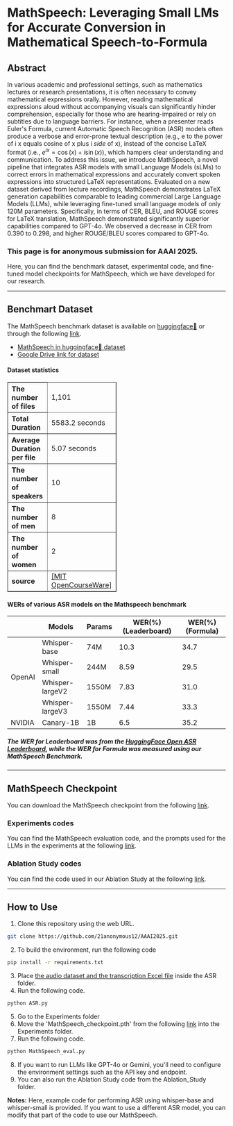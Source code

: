 # MathSpeech: Leveraging Small LMs for Accurate Conversion in Mathematical Speech-to-Formula

## Abstract
In various academic and professional settings, such as mathematics lectures or research presentations, it is often necessary to convey mathematical expressions orally. However, reading mathematical expressions aloud without accompanying visuals can significantly hinder comprehension, especially for those who are hearing-impaired or rely on subtitles due to language barriers. For instance, when a presenter reads Euler's Formula, current Automatic Speech Recognition (ASR) models often produce a verbose and error-prone textual description (e.g., e to the power of i x equals cosine of x plus i $\textit{side}$ of x), instead of the concise LaTeX format (i.e., $e^{ix} = \cos(x) + i\sin(x)$), which hampers clear understanding and communication. To address this issue, we introduce MathSpeech, a novel pipeline that integrates ASR models with small Language Models (sLMs) to correct errors in mathematical expressions and accurately convert spoken expressions into structured LaTeX representations. Evaluated on a new dataset derived from lecture recordings, MathSpeech demonstrates LaTeX generation capabilities comparable to leading commercial Large Language Models (LLMs), while leveraging fine-tuned small language models of only 120M parameters.
Specifically, in terms of CER, BLEU, and ROUGE scores for LaTeX translation, MathSpeech demonstrated significantly superior capabilities compared to GPT-4o. We observed a decrease in CER from 0.390 to 0.298, and higher ROUGE/BLEU scores compared to GPT-4o.

### This page is for anonymous submission for AAAI 2025.

Here, you can find the benchmark dataset, experimental code, and fine-tuned model checkpoints for MathSpeech, which we have developed for our research.

---

## Benchmart Dataset
The MathSpeech benchmark dataset is available on [huggingface🤗](https://huggingface.co/datasets/1anonymous1/MathSpeech) or through the following [link](https://drive.google.com/drive/folders/1WNm3UfADE19zOOo_HYAQbFB6ah9-MzXT?usp=sharing).

- [MathSpeech in huggingface🤗 dataset](https://huggingface.co/datasets/1anonymous1/MathSpeech)
- [Google Drive link for dataset](https://drive.google.com/drive/folders/1WNm3UfADE19zOOo_HYAQbFB6ah9-MzXT?usp=sharing)


#### Dataset statistics
<table border="1" style="border-collapse: collapse; width: 50%;">
    <thead>
        <tr>
            <th style="text-align: left;">The number of files</th>
            <td>1,101</td>
        </tr>
    </thead>
    <thead>
        <tr>
            <th style="text-align: left;">Total Duration</th>
            <td>5583.2 seconds</td>
        </tr>
    </thead>
    <tbody>
        <tr>
            <th style="text-align: left;">Average Duration per file</th>
            <td>5.07 seconds</td>
        </tr>
        <tr>
            <th style="text-align: left;">The number of speakers</th>
            <td>10</td>
        </tr>
        <tr>
            <th style="text-align: left;">The number of men</th>
            <td>8</td>
        </tr>
        <tr>
            <th style="text-align: left;">The number of women</th>
            <td>2</td>
        </tr>
        <tr>
            <th style="text-align: left;">source</th>
            <td><a href="https://www.youtube.com/@mitocw" target="_blank">[MIT OpenCourseWare]</td>
        </tr>
    </tbody>
</table>



#### WERs of various ASR models on the Mathspeech benchmark
<table style="width:100%; border-collapse: collapse;">
  <thead>
    <tr>
      <th></th>
      <th>Models</th>
      <th>Params</th>
      <th>WER(%) (Leaderboard)</th>
      <th>WER(%) (Formula)</th>
    </tr>
  </thead>
  <tbody>
    <tr>
      <td rowspan="4">OpenAI</td>
      <td>Whisper-base</td>
      <td>74M</td>
      <td>10.3</td>
      <td>34.7</td>
    </tr>
    <tr>
      <td>Whisper-small</td>
      <td>244M</td>
      <td>8.59</td>
      <td>29.5</td>
    </tr>
    <tr>
      <td>Whisper-largeV2</td>
      <td>1550M</td>
      <td>7.83</td>
      <td>31.0</td>
    </tr>
    <tr>
      <td>Whisper-largeV3</td>
      <td>1550M</td>
      <td>7.44</td>
      <td>33.3</td>
    </tr>
    <tr>
      <td>NVIDIA</td>
      <td>Canary-1B</td>
      <td>1B</td>
      <td>6.5</td>
      <td>35.2</td>
    </tr>
  </tbody>
</table>

##### The WER for Leaderboard was from the [HuggingFace Open ASR Leaderboard](https://huggingface.co/spaces/hf-audio/open_asr_leaderboard), while the WER for Formula was measured using our MathSpeech Benchmark.


---
## MathSpeech Checkpoint
You can download the MathSpeech checkpoint from the following [link](https://drive.google.com/file/d/1y2SoovDDRSB36paRHUE995wysvZ-1nch/view?usp=sharing).

### Experiments codes

You can find the MathSpeech evaluation code, and the prompts used for the LLMs in the experiments at the following [link](https://github.com/21anonymous12/AAAI2025/tree/main/Experiments).

### Ablation Study codes

You can find the code used in our Ablation Study at the following [link](https://github.com/21anonymous12/AAAI2025/tree/main/Ablation_Study).

---
## How to Use
1. Clone this repository using the web URL.
```bash
git clone https://github.com/21anonymous12/AAAI2025.git
```
2. To build the environment, run the following code
```bash
pip install -r requirements.txt
```
3. Place [the audio dataset and the transcription Excel file](https://drive.google.com/drive/folders/1WNm3UfADE19zOOo_HYAQbFB6ah9-MzXT?usp=sharing) inside the ASR folder.
4. Run the following code.
```bash
python ASR.py
```
5. Go to the Experiments folder
6. Move the 'MathSpeech_checkpoint.pth' from the following [link](https://drive.google.com/file/d/1y2SoovDDRSB36paRHUE995wysvZ-1nch/view?usp=sharing) into the Experiments folder.
7. Run the following code.
```bash
python MathSpeech_eval.py
```
8. If you want to run LLMs like GPT-4o or Gemini, you'll need to configure the environment settings such as the API key and endpoint.
9. You can also run the Ablation Study code from the Ablation_Study folder.

**Notes:** Here, example code for performing ASR using whisper-base and whisper-small is provided. If you want to use a different ASR model, you can modify that part of the code to use our MathSpeech.
